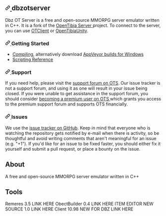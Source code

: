 <div class="Box-body px-5 pb-5">
<article class="markdown-body entry-content container-lg" itemprop="text">
<h1>
<a id="user-content-dbzotserver---" class="anchor" aria-hidden="true" href="#dbzotserver---">
<svg class="octicon octicon-link" viewBox="0 0 16 16" version="1.1" width="16" height="16" aria-hidden="true">
<path fill-rule="evenodd" d="M7.775 3.275a.75.75 0 001.06 1.06l1.25-1.25a2 2 0 112.83 2.83l-2.5 2.5a2 2 0 01-2.83 0 .75.75 0 00-1.06 1.06 3.5 3.5 0 004.95 0l2.5-2.5a3.5 3.5 0 00-4.95-4.95l-1.25 1.25zm-4.69 9.64a2 2 0 010-2.83l2.5-2.5a2 2 0 012.83 0 .75.75 0 001.06-1.06 3.5 3.5 0 00-4.95 0l-2.5 2.5a3.5 3.5 0 004.95 4.95l1.25-1.25a.75.75 0 00-1.06-1.06l-1.25 1.25a2 2 0 01-2.83 0z">
</path>
</svg>
</a>dbzotserver <!--a href="https://travis-ci.org/otland/forgottenserver" title="Travis CI status" rel="nofollow">
<img src="https://camo.githubusercontent.com/06fa69d39322eb601f1fae6bb498ea5e129cd9b4fe9a2e879d918987590b04c9/68747470733a2f2f7472617669732d63692e6f72672f6f746c616e642f666f72676f7474656e7365727665722e7376673f6272616e63683d6d6173746572" alt="Build Status" data-canonical-src="https://travis-ci.org/otland/forgottenserver.svg?branch=master" style="max-width:100%;">
</a> <a href="https://ci.appveyor.com/project/otland/forgottenserver" title="Download builds for Windows" rel="nofollow"><img src="https://camo.githubusercontent.com/6f7296004e4226d44506c99186916a47314d0c9c553995706b4f3c2bb4334456/68747470733a2f2f63692e6170707665796f722e636f6d2f6170692f70726f6a656374732f7374617475732f353939783338663361306c756573736c3f7376673d74727565" alt="Build status" data-canonical-src="https://ci.appveyor.com/api/projects/status/599x38f3a0luessl?svg=true" style="max-width:100%;">
</a> <a href="https://microbadger.com/images/otland/forgottenserver" title="Docker image status" rel="nofollow">
<img src="https://camo.githubusercontent.com/1fa7ad8cf2e1115c71c8c4f12af0ebd866d5071735cfdaaabd8674ae0fd47c5d/68747470733a2f2f696d616765732e6d6963726f6261646765722e636f6d2f6261646765732f696d6167652f6f746c616e642f666f72676f7474656e7365727665722e737667" alt="Docker status" data-canonical-src="https://images.microbadger.com/badges/image/otland/forgottenserver.svg" style="max-width:100%;"-->
</a>
</h1>

<p>Dbz OT Server is a free and open-source MMORPG server emulator written in C++. It is a fork of the 
<a href="https://github.com/opentibia/server">
OpenTibia Server
</a> project. To connect to the server, you can use <a href="https://github.com/edubart/otclient">
OTClient</a> or <a href="https://github.com/slavidodo/OpenTibia-Unity">
OpenTibiaUnity</a>.
</p>

<h3>
<a id="user-content-getting-started" class="anchor" aria-hidden="true" href="#getting-started">
<svg class="octicon octicon-link" viewBox="0 0 16 16" version="1.1" width="16" height="16" aria-hidden="true">
<path fill-rule="evenodd" d="M7.775 3.275a.75.75 0 001.06 1.06l1.25-1.25a2 2 0 112.83 2.83l-2.5 2.5a2 2 0 01-2.83 0 .75.75 0 00-1.06 1.06 3.5 3.5 0 004.95 0l2.5-2.5a3.5 3.5 0 00-4.95-4.95l-1.25 1.25zm-4.69 9.64a2 2 0 010-2.83l2.5-2.5a2 2 0 012.83 0 .75.75 0 001.06-1.06 3.5 3.5 0 00-4.95 0l-2.5 2.5a3.5 3.5 0 004.95 4.95l1.25-1.25a.75.75 0 00-1.06-1.06l-1.25 1.25a2 2 0 01-2.83 0z">
</path>
</svg>
</a>Getting Started
</h3>

<ul>
<li>
<a href="https://github.com/otland/forgottenserver/wiki/Compiling">Compiling</a>, alternatively download 
<a href="https://ci.appveyor.com/project/otland/forgottenserver" rel="nofollow">AppVeyor builds for Windows</a>
</li>

<li>
<a href="https://github.com/otland/forgottenserver/wiki/Script-Interface">Scripting Reference
</a>
</li>
</ul>

<h3>
<a id="user-content-support" class="anchor" aria-hidden="true" href="#support">
<svg class="octicon octicon-link" viewBox="0 0 16 16" version="1.1" width="16" height="16" aria-hidden="true">
<path fill-rule="evenodd" d="M7.775 3.275a.75.75 0 001.06 1.06l1.25-1.25a2 2 0 112.83 2.83l-2.5 2.5a2 2 0 01-2.83 0 .75.75 0 00-1.06 1.06 3.5 3.5 0 004.95 0l2.5-2.5a3.5 3.5 0 00-4.95-4.95l-1.25 1.25zm-4.69 9.64a2 2 0 010-2.83l2.5-2.5a2 2 0 012.83 0 .75.75 0 001.06-1.06 3.5 3.5 0 00-4.95 0l-2.5 2.5a3.5 3.5 0 004.95 4.95l1.25-1.25a.75.75 0 00-1.06-1.06l-1.25 1.25a2 2 0 01-2.83 0z">
</path>
</svg>
</a>Support
</h3>

<p>If you need help, please visit the <a href="http://ots-support.0hi.me/" rel="nofollow">
support forum on OTS</a>. 
Our issue tracker is not a support forum, and using it as one will result in your issue being closed. 
If you were unable to get assistance in the support forum, you should consider 
<a href="http://ots-support.0hi.me/" rel="nofollow">becoming a premium user on OTS
</a> which grants you access to the premium support forum and supports OTS financially.</p>

<h3>
<a id="user-content-issues" class="anchor" aria-hidden="true" href="#issues">
<svg class="octicon octicon-link" viewBox="0 0 16 16" version="1.1" width="16" height="16" aria-hidden="true">
<path fill-rule="evenodd" d="M7.775 3.275a.75.75 0 001.06 1.06l1.25-1.25a2 2 0 112.83 2.83l-2.5 2.5a2 2 0 01-2.83 0 .75.75 0 00-1.06 1.06 3.5 3.5 0 004.95 0l2.5-2.5a3.5 3.5 0 00-4.95-4.95l-1.25 1.25zm-4.69 9.64a2 2 0 010-2.83l2.5-2.5a2 2 0 012.83 0 .75.75 0 001.06-1.06 3.5 3.5 0 00-4.95 0l-2.5 2.5a3.5 3.5 0 004.95 4.95l1.25-1.25a.75.75 0 00-1.06-1.06l-1.25 1.25a2 2 0 01-2.83 0z">
</path>
</svg>
</a>Issues
</h3>

<p>We use the <a href="https://github.com/Underewarrr/dbzotserver/issues">issue tracker on GitHub</a>. 
Keep in mind that everyone who is watching the repository gets notified by e-mail when there is activity, so be thoughtful and avoid writing comments that aren't meaningful for an issue (e.g. "+1"). If you'd like for an issue to be fixed faster, you should either fix it yourself and submit a pull request, or place a bounty on the issue.</p>
</article>
      </div>
  </div>
</div>
    <div class="flex-shrink-0 col-12 col-md-3">
      <div class="BorderGrid BorderGrid--spacious" data-pjax>
        <div class="BorderGrid-row hide-sm hide-md">
          <div class="BorderGrid-cell">
            <h2 class="mb-3 h4">About</h2>
    <p class="f4 mt-3">
      A free and open-source MMORPG server emulator written in C++
    </p>
	            <h2 class="mb-3 h4">Tools</h2>
    <p class="f4 mt-3">
      Remeres 3.5 LINK HERE
	  ObectBuilder 0.4 LINK HERE
	  ITEM EDITOR NEW SOURCE 1.0 LINK HERE
	  Client 10.98 NEW FOR DBZ LINK HERE
    </p>
